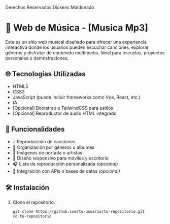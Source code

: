 Derechos Reservados Dickens Maldonado

# 🎵 Web de Música - [Musica Mp3]

Este es un sitio web musical diseñado para ofrecer una experiencia interactiva donde los usuarios pueden escuchar canciones, explorar géneros y disfrutar de contenido multimedia. Ideal para escuelas, proyectos personales o demostraciones.

## 🌐 Tecnologías Utilizadas

- HTML5
- CSS3
- JavaScript (puede incluir frameworks como Vue, React, etc.)
- IA
- [Opcional] Bootstrap o TailwindCSS para estilos
- [Opcional] Reproductor de audio HTML integrado

## 🚀 Funcionalidades

- 🎶 Reproducción de canciones
- 📁 Organización por géneros o álbumes
- 📸 Imágenes de portada o artistas
- 📱 Diseño responsivo para móviles y escritorio
- 🎧 Lista de reproducción personalizada *(opcional)*
- 🧩 Integración con APIs o bases de datos *(opcional)*

## 🛠️ Instalación

1. Clona el repositorio:
   ```bash
   git clone https://github.com/tu-usuario/tu-repositorio.git
   cd tu-repositorio
